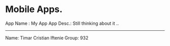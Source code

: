 # Mobile Apps.
App Name : My App
App Desc.: Still thinking about it ..








---------------------------
Name: Timar Cristian Iftenie
Group: 932
